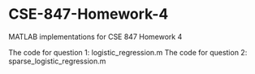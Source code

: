 # CSE-847-Homework-4
MATLAB implementations for CSE 847 Homework 4

The code for question 1: logistic_regression.m
The code for question 2: sparse_logistic_regression.m
